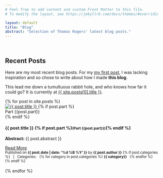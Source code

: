 ```yaml
---
# Feel free to add content and custom Front Matter to this file.
# To modify the layout, see https://jekyllrb.com/docs/themes/#overriding-theme-defaults

layout: default
title: "Blog"
abstract: "Selection of Thomas Rogers' latest blog posts."
---
```

<br>
<h2 class="cover-heading">Recent Posts</h2>
<p>Here are my most recent blog posts. For my <a href="{{ site.posts[-1].url }}">my first post</a>, I was lacking inspiration and so chose to write about how I made <b>this blog</b>.

This lead me down a tumultuous rabbit hole, and who knows how far it could go? It is currently at <a href="{{ site.posts[0].url }}">{{ site.posts[0].title }}</a>.
</p>
<div class="row">
{% for post in site.posts %}
<div class="card">
    <div class="card-horizontal">
        <div class="img-square-wrapper">
			<a href="{{ post.url }}">
            <img src="{{ './assets/images/' | append: post.lead_image | relative_url }}" alt="{{ post.title }}">
            </a>
            {% if post.part %}<div class="middle-bottom">Part {{post.part}}</div>{% endif %}
        </div>
        <div class="card-body card-body-left">
            <h4>{{ post.title }} {% if post.part %}<small>(Part {{post.part}})</small>{% endif %}</h4>
            <p><b>Abstract: </b>{{ post.abstract }}</p>
			<a href="{{ post.url }}" class="btn btn-secondary">Read More</a>
        </div>
    </div>
    <div class="card-footer">
        <small class="text-muted">Published on <b>{{ post.date | date: '%d %B %Y' }}</b> by <b>{{ post.author }}</b>
            {% if post.categories %}
            &nbsp;&nbsp;|&nbsp;&nbsp; Categories:&nbsp;&nbsp; 
                {% for category in post.categories %}
                    <b>{{ category}}</b>&nbsp;&nbsp;
                {% endfor %}
            {% endif %}
        </small>
    </div>
</div>
<br>
{% endfor %}
</div>
